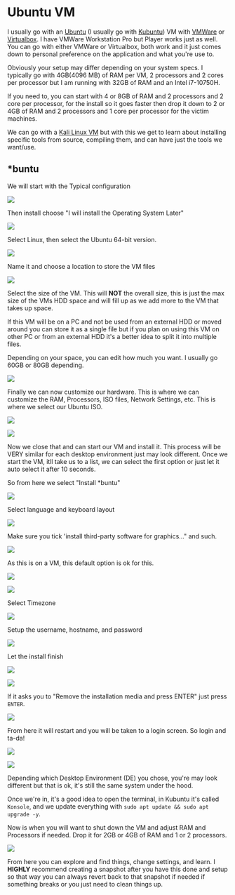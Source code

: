 # Ubuntu VM

I usually go with an [Ubuntu](https://ubuntu.com/) (I usually go with [Kubuntu](https://kubuntu.org/)) VM with [VMWare](https://customerconnect.vmware.com/en/downloads/details?downloadGroup=WKST-PLAYER-1623-NEW\&productId=1039\&rPId=85399) or [Virtualbox](https://www.virtualbox.org/). I have VMWare Workstation Pro but Player works just as well. You can go with either VMWare or Virtualbox, both work and it just comes down to personal preference on the application and what you're use to.

Obviously your setup may differ depending on your system specs. I typically go with 4GB(4096 MB) of RAM per VM, 2 processors and 2 cores per processor but I am running with 32GB of RAM and an Intel i7-10750H.

If you need to, you can start with 4 or 8GB of RAM and 2 processors and 2 core per processor, for the install so it goes faster then drop it down to 2 or 4GB of RAM and 2 processors and 1 core per processor for the victim machines.

We can go with a [Kali Linux VM](https://www.kali.org/get-kali/) but with this we get to learn about installing specific tools from source, compiling them, and can have just the tools we want/use.&#x20;

## \*buntu

We will start with the Typical configuration

![](<../../../.gitbook/assets/image (254).png>)

Then install choose "I will install the Operating System Later"

![](<../../../.gitbook/assets/image (2) (1) (1) (1) (1) (1).png>)

Select Linux, then select the Ubuntu 64-bit version.

![](<../../../.gitbook/assets/image (11) (1).png>)

Name it and choose a location to store the VM files

![](<../../../.gitbook/assets/image (398).png>)

Select the size of the VM. This will **NOT** the overall size, this is just the max size of the VMs HDD space and will fill up as we add more to the VM that takes up space.

If this VM will be on a PC and not be used from an external HDD or moved around you can store it as a single file but if you plan on using this VM on other PC or from an external HDD it's a better idea to split it into multiple files.

Depending on your space, you can edit how much you want. I usually go 60GB or 80GB depending.

![](<../../../.gitbook/assets/image (400).png>)

Finally we can now customize our hardware. This is where we can customize the RAM, Processors, ISO files, Network Settings, etc. This is where we select our Ubuntu ISO.

![](<../../../.gitbook/assets/image (273).png>)

![](<../../../.gitbook/assets/image (262).png>)

Now we close that and can start our VM and install it. This process will be VERY similar for each desktop environment just may look different. Once we start the VM, itll take us to a list, we can select the first option or just let it auto select it after 10 seconds.

So from here we select "Install \*buntu"

![](<../../../.gitbook/assets/image (401).png>)

Select language and keyboard layout

![](<../../../.gitbook/assets/image (270).png>)

Make sure you tick 'install third-party software for graphics..." and such.&#x20;

![](<../../../.gitbook/assets/image (453).png>)

As this is on a VM, this default option is ok for this.

![](<../../../.gitbook/assets/image (9) (3).png>)

![](<../../../.gitbook/assets/image (275).png>)

Select Timezone

![](<../../../.gitbook/assets/image (19) (1).png>)

Setup the username, hostname, and password

![](<../../../.gitbook/assets/image (408).png>)

Let the install finish

![](<../../../.gitbook/assets/image (267).png>)

![](<../../../.gitbook/assets/image (26) (1).png>)

If it asks you to "Remove the installation media and press ENTER" just press `ENTER`.

![](<../../../.gitbook/assets/image (260).png>)

From here it will restart and you will be taken to a login screen. So login and ta-da!

![](<../../../.gitbook/assets/image (257).png>)

![](<../../../.gitbook/assets/image (12) (1).png>)

Depending which Desktop Environment (DE) you chose, you're may look different but that is ok, it's still the same system under the hood.

Once we're in, it's a good idea to open the terminal, in Kubuntu it's called `Konsole`, and we update everything with `sudo apt update && sudo apt upgrade -y`.

Now is when you will want to shut down the VM and adjust RAM and Processors if needed. Drop it for 2GB or 4GB of RAM and 1 or 2 processors.

![](<../../../.gitbook/assets/image (329).png>)

From here you can explore and find things, change settings, and learn. I **HIGHLY** recommend creating a snapshot after you have this done and setup so that way you can always revert back to that snapshot if needed if something breaks or you just need to clean things up.
